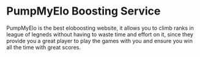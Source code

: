 # PumpMyElo Boosting Service

PumpMyElo is the best eloboosting website, it allows you to climb ranks in league of legneds without having to waste time and effort on it, since they provide you a great player to play the games with you and ensure you win all the time with great scores.